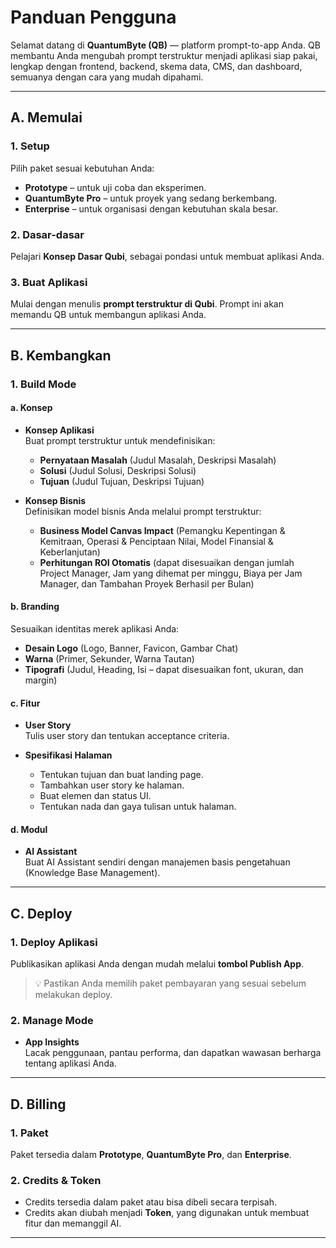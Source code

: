 # Panduan Pengguna

Selamat datang di **QuantumByte (QB)** — platform prompt-to-app Anda. QB membantu Anda mengubah prompt terstruktur menjadi aplikasi siap pakai, lengkap dengan frontend, backend, skema data, CMS, dan dashboard, semuanya dengan cara yang mudah dipahami.

---

## A. Memulai

### 1. Setup
Pilih paket sesuai kebutuhan Anda:
- **Prototype** – untuk uji coba dan eksperimen.  
- **QuantumByte Pro** – untuk proyek yang sedang berkembang.  
- **Enterprise** – untuk organisasi dengan kebutuhan skala besar.  

### 2. Dasar-dasar
Pelajari **Konsep Dasar Qubi**, sebagai pondasi untuk membuat aplikasi Anda.  

### 3. Buat Aplikasi
Mulai dengan menulis **prompt terstruktur di Qubi**. Prompt ini akan memandu QB untuk membangun aplikasi Anda.  

---

## B. Kembangkan

### 1. Build Mode

#### a. Konsep
- **Konsep Aplikasi**  
  Buat prompt terstruktur untuk mendefinisikan:  
  - **Pernyataan Masalah** (Judul Masalah, Deskripsi Masalah)  
  - **Solusi** (Judul Solusi, Deskripsi Solusi)  
  - **Tujuan** (Judul Tujuan, Deskripsi Tujuan)  

- **Konsep Bisnis**  
  Definisikan model bisnis Anda melalui prompt terstruktur:  
  - **Business Model Canvas Impact** (Pemangku Kepentingan & Kemitraan, Operasi & Penciptaan Nilai, Model Finansial & Keberlanjutan)  
  - **Perhitungan ROI Otomatis** (dapat disesuaikan dengan jumlah Project Manager, Jam yang dihemat per minggu, Biaya per Jam Manager, dan Tambahan Proyek Berhasil per Bulan)  

#### b. Branding
Sesuaikan identitas merek aplikasi Anda:  
- **Desain Logo** (Logo, Banner, Favicon, Gambar Chat)  
- **Warna** (Primer, Sekunder, Warna Tautan)  
- **Tipografi** (Judul, Heading, Isi – dapat disesuaikan font, ukuran, dan margin)  

#### c. Fitur
- **User Story**  
  Tulis user story dan tentukan acceptance criteria.  

- **Spesifikasi Halaman**  
  - Tentukan tujuan dan buat landing page.  
  - Tambahkan user story ke halaman.  
  - Buat elemen dan status UI.  
  - Tentukan nada dan gaya tulisan untuk halaman.  

#### d. Modul
- **AI Assistant**  
  Buat AI Assistant sendiri dengan manajemen basis pengetahuan (Knowledge Base Management).  

---

## C. Deploy

### 1. Deploy Aplikasi
Publikasikan aplikasi Anda dengan mudah melalui **tombol Publish App**.  
> 💡 Pastikan Anda memilih paket pembayaran yang sesuai sebelum melakukan deploy.  

### 2. Manage Mode
- **App Insights**  
  Lacak penggunaan, pantau performa, dan dapatkan wawasan berharga tentang aplikasi Anda.  

---

## D. Billing

### 1. Paket
Paket tersedia dalam **Prototype**, **QuantumByte Pro**, dan **Enterprise**.  

### 2. Credits & Token
- Credits tersedia dalam paket atau bisa dibeli secara terpisah.  
- Credits akan diubah menjadi **Token**, yang digunakan untuk membuat fitur dan memanggil AI.  

---
